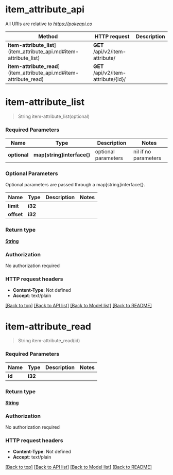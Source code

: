 # item_attribute_api

All URIs are relative to *https://pokeapi.co*

Method | HTTP request | Description
------------- | ------------- | -------------
**item-attribute_list**](item_attribute_api.md#item-attribute_list) | **GET** /api/v2/item-attribute/ | 
**item-attribute_read**](item_attribute_api.md#item-attribute_read) | **GET** /api/v2/item-attribute/{id}/ | 


# **item-attribute_list**
> String item-attribute_list(optional)


### Required Parameters

Name | Type | Description  | Notes
------------- | ------------- | ------------- | -------------
 **optional** | **map[string]interface{}** | optional parameters | nil if no parameters

### Optional Parameters
Optional parameters are passed through a map[string]interface{}.

Name | Type | Description  | Notes
------------- | ------------- | ------------- | -------------
 **limit** | **i32**|  | 
 **offset** | **i32**|  | 

### Return type

[**String**](string.md)

### Authorization

No authorization required

### HTTP request headers

 - **Content-Type**: Not defined
 - **Accept**: text/plain

[[Back to top]](#) [[Back to API list]](../README.md#documentation-for-api-endpoints) [[Back to Model list]](../README.md#documentation-for-models) [[Back to README]](../README.md)

# **item-attribute_read**
> String item-attribute_read(id)


### Required Parameters

Name | Type | Description  | Notes
------------- | ------------- | ------------- | -------------
  **id** | **i32**|  | 

### Return type

[**String**](string.md)

### Authorization

No authorization required

### HTTP request headers

 - **Content-Type**: Not defined
 - **Accept**: text/plain

[[Back to top]](#) [[Back to API list]](../README.md#documentation-for-api-endpoints) [[Back to Model list]](../README.md#documentation-for-models) [[Back to README]](../README.md)

